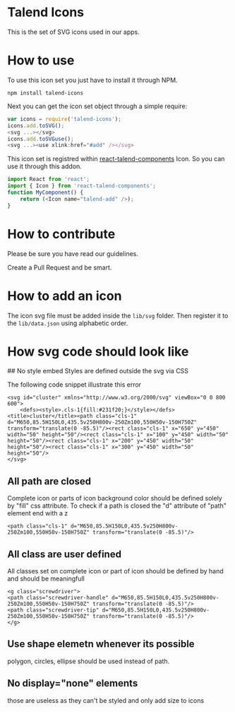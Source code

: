 # Talend Icons

This is the set of SVG icons used in our apps.

# How to use

To use this icon set you just have to install it through NPM.

```shell
npm install talend-icons
```

Next you can get the icon set object through a simple require:

```javascript
var icons = require('talend-icons');
icons.add.toSVG();
<svg ...></svg>
icons.add.toSVGuse();
<svg ...><use xlink:href="#add" /></svg>
```

This icon set is registred within [react-talend-components](https://github.com/Talend/react-talend-components) Icon. So you can use it through this addon.

```javascript
import React from 'react';
import { Icon } from 'react-talend-components';
function MyComponent() {
	return (<Icon name="talend-add" />);
}
```

# How to contribute

Please be sure you have read our guidelines.

Create a Pull Request and be smart.

# How to add an icon

The icon svg file must be added inside the `lib/svg` folder.
Then register it to the `lib/data.json` using alphabetic order.

# How svg code should look like
## No style embed
Styles are defined outside the svg via CSS

The following code snippet illustrate this error
```
<svg id="cluster" xmlns="http://www.w3.org/2000/svg" viewBox="0 0 800 600">
	<defs><style>.cls-1{fill:#231f20;}</style></defs><title>cluster</title><path class="cls-1" d="M650,85.5H150L0,435.5v250H800v-250Zm100,550H50v-150H750Z" transform="translate(0 -85.5)"/><rect class="cls-1" x="650" y="450" width="50" height="50"/><rect class="cls-1" x="100" y="450" width="50" height="50"/><rect class="cls-1" x="200" y="450" width="50" height="50"/><rect class="cls-1" x="300" y="450" width="50" height="50"/>
</svg>
```

## All path are closed
Complete icon or parts of icon background color should be defined solely by "fill" css attribute.
To check if a path is closed the "d" attribute of "path" element end with a z
```
<path class="cls-1" d="M650,85.5H150L0,435.5v250H800v-250Zm100,550H50v-150H750Z" transform="translate(0 -85.5)"/>
```

## All class are user defined
All classes set on complete icon or part of icon should be defined by hand and should be meaningfull
```
<g class="screwdriver">
<path class="screwdriver-handle" d="M650,85.5H150L0,435.5v250H800v-250Zm100,550H50v-150H750Z" transform="translate(0 -85.5)"/>
<path class="screwdriver-tip" d="M650,85.5H150L0,435.5v250H800v-250Zm100,550H50v-150H750Z" transform="translate(0 -85.5)"/>
</g>
```
## Use shape elemetn whenever its possible
polygon, circles, ellipse should be used instead of path.

## No display="none" elements
those are useless as they can't be styled and only add size to icons
